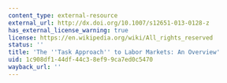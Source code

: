 ```yaml
---
content_type: external-resource
external_url: http://dx.doi.org/10.1007/s12651-013-0128-z
has_external_license_warning: true
license: https://en.wikipedia.org/wiki/All_rights_reserved
status: ''
title: 'The ''Task Approach'' to Labor Markets: An Overview'
uid: 1c908df1-44df-44c3-8ef9-9ca7ed0c5470
wayback_url: ''
---
```

